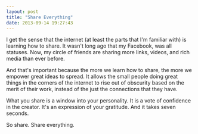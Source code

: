 ```yaml
---
layout: post
title: "Share Everything"
date: 2013-09-14 19:27:43
---
```


<p class="p1">
  I get the sense that the internet (at least the parts that I'm familiar with) is learning how to share. It wasn't long ago that my Facebook, was all statuses. Now, my circle of friends are sharing more links, videos, and rich media than ever before.
</p>

<p class="p1">
  And that's important because the more we learn how to share, the more we empower great ideas to spread. It allows the small people doing great things in the corners of the internet to rise out of obscurity based on the merit of their work, instead of the just the connections that they have.
</p>

<p class="p1">
  What you share is a window into your personality. It is a vote of confidence in the creator. It's an expression of your gratitude. And it takes seven seconds.
</p>

<p class="p1">
  So share. Share everything.
</p>